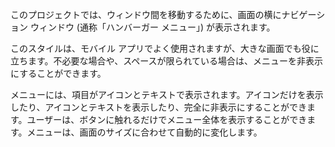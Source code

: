 ﻿このプロジェクトでは、ウィンドウ間を移動するために、画面の横にナビゲーション ウィンドウ (通称「ハンバーガー メニュー」) が表示されます。

このスタイルは、モバイル アプリでよく使用されますが、大きな画面でも役に立ちます。不必要な場合や、スペースが限られている場合は、メニューを非表示にすることができます。

メニューには、項目がアイコンとテキストで表示されます。アイコンだけを表示したり、アイコンとテキストを表示したり、完全に非表示にすることができます。ユーザーは、ボタンに触れるだけでメニュー全体を表示することができます。メニューは、画面のサイズに合わせて自動的に変化します。
